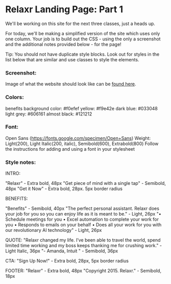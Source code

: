 Relaxr Landing Page: Part 1
==================

We'll be working on this site for the next three classes, just a heads up.

For today, we'll be making a simplified version of the site which uses only one column. Your job is to build out the CSS - using the only a screenshot and the additional notes provided below - for the page!

Tip: You should not have duplicate style blocks. Look out for styles in the list below that are similar and use classes to style the elements.

### Screenshot:

Image of what the website should look like can be [found here](https://www.dropbox.com/s/f51r59h2lkq0m28/relaxer-landing.png?dl=0).

### Colors:
benefits background color: #f0efef
yellow: #f9e42e
dark blue: #033048
light grey: #606161
almost black: #121212

### Font:
Open Sans (https://fonts.google.com/specimen/Open+Sans)
Weight: Light(200), Light Italic(200, italic), Semibold(600), Extrabold(800)
Follow the instructions for adding and using a font in your stylesheet

### Style notes:

INTRO:

"Relaxr" - Extra bold, 48px
"Get piece of mind with a single tap" - Semibold, 48px
"Get it Now" - Extra bold, 28px. 5px border radius

BENEFITS:

"Benefits" - Semibold, 40px
"The perfect personal assistant. Relaxr does your job for you so you can enjoy life as it is meant to be." - Light, 26px
"• Schedule meetings for you
• Excel automation to complete your work for you
• Responds to emails on your behalf
• Does all your work for you with our revolutionary AI technology" - Light, 26px

QUOTE: 
"Relaxr changed my life. I’ve been able to travel the world, spend limited time working and my boss keeps thanking me for crushing work." - Light Italic, 36px
"- Amanda, Intuit " - Semibold, 36px

CTA:
"Sign Up Now!" - Extra bold, 28px, 5px border radius

FOOTER:
"Relaxr" - Extra bold, 48px
"Copyright 2015. Relaxr." - Semibold, 18px
